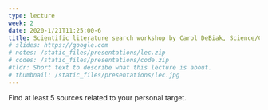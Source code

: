 ```yaml
---
type: lecture
week: 2
date: 2020-1/21T11:25:00-6
title: Scientific literature search workshop by Carol DeBiak, Science/ChBE Librarian.
# slides: https://google.com
# notes: /static_files/presentations/lec.zip
# codes: /static_files/presentations/code.zip
#tldr: Short text to describe what this lecture is about.
# thumbnail: /static_files/presentations/lec.jpg
---
```

Find at least 5 sources related to your personal target.

